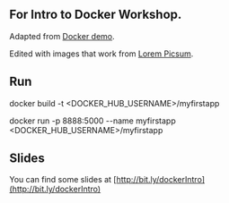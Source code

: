 ## For Intro to Docker Workshop. ##

Adapted from  [Docker demo](https://github.com/docker/labs/blob/master/beginner/chapters/webapps.md).

Edited with images that work from [Lorem Picsum](https://picsum.photos/images).

## Run ##

docker build -t <DOCKER_HUB_USERNAME>/myfirstapp

docker run -p 8888:5000 --name myfirstapp <DOCKER_HUB_USERNAME>/myfirstapp

## Slides ##
You can find some slides at [http://bit.ly/dockerIntro](http://bit.ly/dockerIntro)
